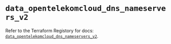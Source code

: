 # `data_opentelekomcloud_dns_nameservers_v2`

Refer to the Terraform Registory for docs: [`data_opentelekomcloud_dns_nameservers_v2`](https://registry.terraform.io/providers/opentelekomcloud/opentelekomcloud/1.35.0/docs/data-sources/dns_nameservers_v2).
